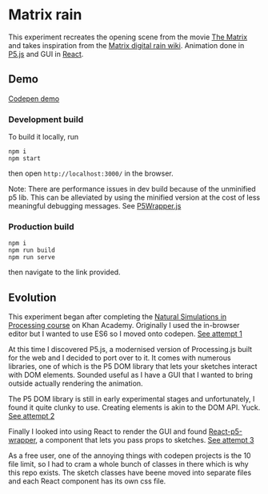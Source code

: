 # Matrix rain

This experiment recreates the opening scene from the movie [The Matrix](http://www.imdb.com/title/tt0133093/) and takes inspiration from the [Matrix digital rain wiki](https://en.wikipedia.org/wiki/Matrix_digital_rain). Animation done in [P5.js](https://p5js.org/) and GUI in [React](https://reactjs.org/).

## Demo

[Codepen demo](https://codepen.io/timiscoding/project/full/ZjNNOk/)

### Development build
To build it locally, run

```
npm i
npm start
```

then open `http://localhost:3000/` in the browser.

Note: There are performance issues in dev build because of the unminified p5 lib. This can be alleviated by using the minified version at the cost of less meaningful debugging messages. See [P5Wrapper.js](https://github.com/timiscoding/matrix-rain/blob/master/src/components/P5Wrapper.js)

###  Production build

```
npm i
npm run build
npm run serve
```

then navigate to the link provided.
## Evolution

This experiment began after completing the [Natural Simulations in Processing course](https://www.khanacademy.org/computing/computer-programming/programming-natural-simulations) on Khan Academy. Originally I used the in-browser editor but I wanted to use ES6 so I moved onto codepen. [See attempt 1](https://www.khanacademy.org/computer-programming/matrix-digital-rain/5236099278110720)

At this time I discovered  P5.js, a modernised version of Processing.js built for the web and I decided to port over to it. It comes with numerous libraries, one of which is the P5 DOM library that lets your sketches interact with DOM elements. Sounded useful as I have a GUI that I wanted to bring outside actually rendering the animation.

The P5 DOM library is still in early experimental stages and unfortunately, I found it quite clunky to use. Creating elements is akin to the DOM API. Yuck. [See attempt 2](https://codepen.io/timiscoding/pen/RjgxoY)

Finally I looked into using React to render the GUI and found [React-p5-wrapper](https://github.com/NeroCor/react-p5-wrapper), a component that lets you pass props to sketches. [See attempt 3](https://codepen.io/timiscoding/project/editor/ZjNNOk)

As a free user, one of the annoying things with codepen projects is the 10 file limit, so I had to cram a whole bunch of classes in there which is why this repo exists. The sketch classes have beene moved into separate files and each React component has its own css file.
